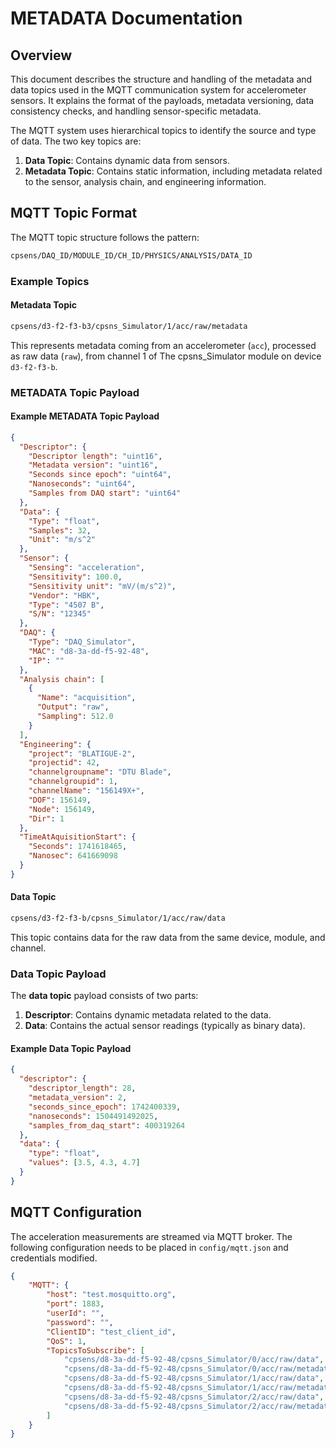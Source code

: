 # METADATA Documentation

## Overview

This document describes the structure and handling of the metadata and data topics used in the MQTT communication system for accelerometer sensors. It explains the format of the payloads, metadata versioning, data consistency checks, and handling sensor-specific metadata.

The MQTT system uses hierarchical topics to identify the source and type of data. The two key topics are:

1. **Data Topic**: Contains dynamic data from sensors.
1. **Metadata Topic**: Contains static information, including metadata related to the sensor, analysis chain, and engineering information.

## MQTT Topic Format

The MQTT topic structure follows the pattern:

```txt
cpsens/DAQ_ID/MODULE_ID/CH_ID/PHYSICS/ANALYSIS/DATA_ID
```

### Example Topics

#### Metadata Topic

```txt
cpsens/d3-f2-f3-b3/cpsns_Simulator/1/acc/raw/metadata
```

This represents metadata coming from an accelerometer (`acc`), processed as raw data (`raw`), from channel 1 of The cpsns_Simulator module on device `d3-f2-f3-b`.



### METADATA Topic Payload

#### Example METADATA Topic Payload

```json
{
  "Descriptor": {
    "Descriptor length": "uint16",
    "Metadata version": "uint16",
    "Seconds since epoch": "uint64",
    "Nanoseconds": "uint64",
    "Samples from DAQ start": "uint64"
  },
  "Data": {
    "Type": "float",
    "Samples": 32,
    "Unit": "m/s^2"
  },
  "Sensor": {
    "Sensing": "acceleration",
    "Sensitivity": 100.0,
    "Sensitivity unit": "mV/(m/s^2)",
    "Vendor": "HBK",
    "Type": "4507 B",
    "S/N": "12345"
  },
  "DAQ": {
    "Type": "DAQ_Simulator",
    "MAC": "d8-3a-dd-f5-92-48",
    "IP": ""
  },
  "Analysis chain": [
    {
      "Name": "acquisition",
      "Output": "raw",
      "Sampling": 512.0
    }
  ],
  "Engineering": {
    "project": "BLATIGUE-2",
    "projectid": 42,
    "channelgroupname": "DTU Blade",
    "channelgroupid": 1,
    "channelName": "156149X+",
    "DOF": 156149,
    "Node": 156149,
    "Dir": 1
  },
  "TimeAtAquisitionStart": {
    "Seconds": 1741618465,
    "Nanosec": 641669098
  }
}
```


#### Data Topic

```txt
cpsens/d3-f2-f3-b/cpsns_Simulator/1/acc/raw/data
```

This topic contains data for the raw data from the same device, module, and channel.


### Data Topic Payload

The **data topic** payload consists of two parts:

1. **Descriptor**: Contains dynamic metadata related to the data.
1. **Data**: Contains the actual sensor readings (typically as binary data).

#### Example Data Topic Payload

```json
{
  "descriptor": {
    "descriptor_length": 28,
    "metadata_version": 2,
    "seconds_since_epoch": 1742400339,
    "nanoseconds": 1504491492025,
    "samples_from_daq_start": 400319264
  },
  "data": {
    "type": "float",
    "values": [3.5, 4.3, 4.7]
  }
}
```


## MQTT Configuration

The acceleration measurements are streamed via MQTT broker. The following
configuration needs to be placed in `config/mqtt.json` and
credentials modified.

```json
{
    "MQTT": {
        "host": "test.mosquitto.org",
        "port": 1883,
        "userId": "",
        "password": "",
        "ClientID": "test_client_id",
        "QoS": 1,
        "TopicsToSubscribe": [
            "cpsens/d8-3a-dd-f5-92-48/cpsns_Simulator/0/acc/raw/data",
            "cpsens/d8-3a-dd-f5-92-48/cpsns_Simulator/0/acc/raw/metadata",    
            "cpsens/d8-3a-dd-f5-92-48/cpsns_Simulator/1/acc/raw/data",
            "cpsens/d8-3a-dd-f5-92-48/cpsns_Simulator/1/acc/raw/metadata",  
            "cpsens/d8-3a-dd-f5-92-48/cpsns_Simulator/2/acc/raw/data",
            "cpsens/d8-3a-dd-f5-92-48/cpsns_Simulator/2/acc/raw/metadata"
        ]
    }
}